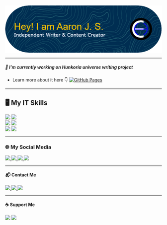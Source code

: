 <!-- This is still WIP -->
![Logo HEO](img/github-header-image.png)

---

##### 🔭 I’m currently working on Hunkoria universe writing project

- Learn more about it here 👇
[![GitHub Pages](https://img.shields.io/badge/GitHub%20Pages-222222?style=for-the-badge&logo=github&logoColor=white)](https://aaron-jeh.github.io)

---

## 🖥️ My IT Skills
<p>
  <img src="https://img.shields.io/badge/HTML5-E34F26?style=for-the-badge&logo=html5&logoColor=white">
  <img src="https://img.shields.io/badge/CSS3-1572B6?style=for-the-badge&logo=css3&logoColor=white"><br>
  <img src="https://img.shields.io/badge/PHP-777BB4?style=for-the-badge&logo=php&logoColor=white">
  <img src="https://img.shields.io/badge/phpMyAdmin-6C78AF?style=for-the-badge&logo=phpmyadmin&logoColor=white"><br>
  <img src="https://img.shields.io/badge/Microsoft_Word-2B579A?style=for-the-badge&logo=microsoft-word&logoColor=white">
  <img src="https://img.shields.io/badge/Microsoft_Excel-217346?style=for-the-badge&logo=microsoft-excel&logoColor=white">
</p>

---

### 🌐 My Social Media
<p>
  <!-- <a href="https://www.linkedin.com/in/...">
    <img src="https://img.shields.io/badge/LinkedIn-0077B5?style=for-the-badge&logo=linkedin&logoColor=white">
  </a> -->
  <a href="https://www.facebook.com/profile.php?id=100070418777279">
    <img src="https://img.shields.io/badge/Facebook-1877F2?style=for-the-badge&logo=facebook&logoColor=white">
  </a>
  <a href="https://www.instagram.com/aaron.horizon">
    <img src="https://img.shields.io/badge/Instagram-E4405F?style=for-the-badge&logo=instagram&logoColor=white">
  </a>
  <a href="https://www.tiktok.com/@aaron_horizon">
    <img src="https://img.shields.io/badge/TikTok-000000?style=for-the-badge&logo=tiktok&logoColor=white">
  </a>
  <a href="https://www.sololearn.com/profile/30183585">
    <img src="https://img.shields.io/badge/-Sololearn-3a464b?style=for-the-badge&logo=Sololearn&logoColor=white">
  </a>
</p>

---

#### 📬 Contact Me
<p>
  <a href="https://wa.me/089502959266">
    <img src="https://img.shields.io/badge/WhatsApp-25D366?style=for-the-badge&logo=WhatsApp&logoColor=white">
  </a>
  <a href="https://discord.com/users/950547366040207401">
    <img src="https://img.shields.io/badge/Discord-5865F2?style=for-the-badge&logo=discord&logoColor=white">
  </a>
  <a href="mailto:aaron.jae.sm@gmail.com">
    <img src="https://img.shields.io/badge/Gmail-D14836?style=for-the-badge&logo=gmail&logoColor=white">
  </a>
</p>

---

#### ☕ Support Me
<p>
  <!-- <a href="https://www.paypal.me/..."> -->
    <img src="https://img.shields.io/badge/PayPal-00457C?style=for-the-badge&logo=paypal&logoColor=white">
  <!-- </a> -->
  <!-- <a href="https://www.patreon.com/..."> -->
    <img src="https://img.shields.io/badge/Patreon-F96854?style=for-the-badge&logo=patreon&logoColor=white">
  <!-- </a> -->
</p>
